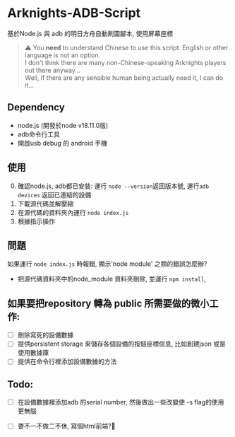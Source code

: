 # Arknights-ADB-Script
基於Node.js 與 adb 的明日方舟自動刷圖腳本, 使用屏幕座標

> :warning: You **need** to understand Chinese to use this script. English or other language is not an option. <br/>
> I don't think there are many non-Chinese-speaking Arknights players out there anyway... <br/>
> Well, if there are any sensible human being actually need it, I can do it...

## Dependency
- node.js (開發於node v18.11.0版)
- adb命令行工具
- 開啟usb debug 的 android 手機


## 使用
0. 確認node.js, adb都已安裝: 運行 `node --version`返回版本號, 運行`adb devices` 返回已連結的設備
1. 下載源代碼並解壓縮
2. 在源代碼的資料夾內運行 `node index.js`
3. 根據指示操作

## 問題
如果運行 `node index.js` 時報錯, 顯示'node module' 之類的錯誤怎麼辦?
- 把源代碼資料夾中的node_module 資料夾刪除, 並運行 `npm install`, 

## 如果要把repository 轉為 public 所需要做的微小工作:
- [ ] 刪除寫死的設備數據
- [ ] 提供persistent storage 來儲存各個設備的按鈕座標信息, 比如創建json 或是使用數據庫
- [ ] 提供在命令行裡添加設備數據的方法

## Todo:
- [ ] 在設備數據裡添加adb 的serial number, 然後做出一些改變使 -s flag的使用更無腦
- [ ] 要不一不做二不休, 寫個html前端?:thinking:


